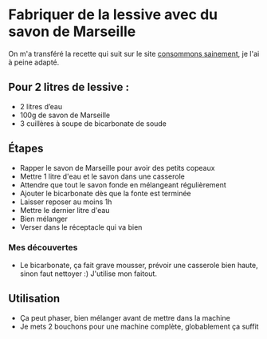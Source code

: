 # Fabriquer de la lessive avec du savon de Marseille

On m'a transféré la recette qui suit sur le site [consommons sainement](https://consommonssainement.com/2015/07/30/lincroyable-epopee-de-la-lessive-faite-maison-saine-et-bon-marche/), je l'ai à peine adapté.

## Pour 2 litres de lessive :
* 2 litres d’eau
* 100g de savon de Marseille 
* 3 cuillères à soupe de bicarbonate de soude

## Étapes
* Rapper le savon de Marseille pour avoir des petits copeaux
* Mettre 1 litre d'eau et le savon dans une casserole
* Attendre que tout le savon fonde en mélangeant régulièrement
* Ajouter le bicarbonate dès que la fonte est terminée 
* Laisser reposer au moins 1h
* Mettre le dernier litre d'eau
* Bien mélanger
* Verser dans le réceptacle qui va bien

### Mes découvertes 
* Le bicarbonate, ça fait grave mousser, prévoir une casserole bien haute, sinon faut nettoyer :) J'utilise mon faitout.

## Utilisation 
* Ça peut phaser, bien mélanger avant de mettre dans la machine
* Je mets 2 bouchons pour une machine complète, globablement ça suffit
